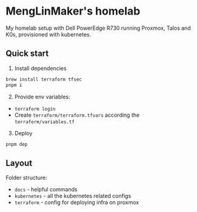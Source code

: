 # MengLinMaker's homelab
My homelab setup with Dell PowerEdge R730 running Proxmox, Talos and K0s, provisioned with kubernetes.

## Quick start
1. Install dependencies
```bash
brew install terraform tfsec
pnpm i
```
2. Provide env variables:
  - `terraform login`
  - Create `terraform/terraform.tfvars` according the `terraform/variables.tf`
3. Deploy
```bash
pnpm dep
```

## Layout
Folder structure:
- `docs` - helpful commands
- `kubernetes` - all the kubernetes related configs
- `terraform` - config for deploying infra on proxmox
